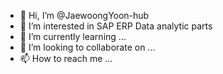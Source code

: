 - 👋 Hi, I’m @JaewoongYoon-hub
- 👀 I’m interested in SAP ERP Data analytic parts 
- 🌱 I’m currently learning ...
- 💞️ I’m looking to collaborate on ...
- 📫 How to reach me ...

<!---
JaewoongYoon-hub/JaewoongYoon-hub is a ✨ special ✨ repository because its `README.md` (this file) appears on your GitHub profile.
You can click the Preview link to take a look at your changes.
--->
